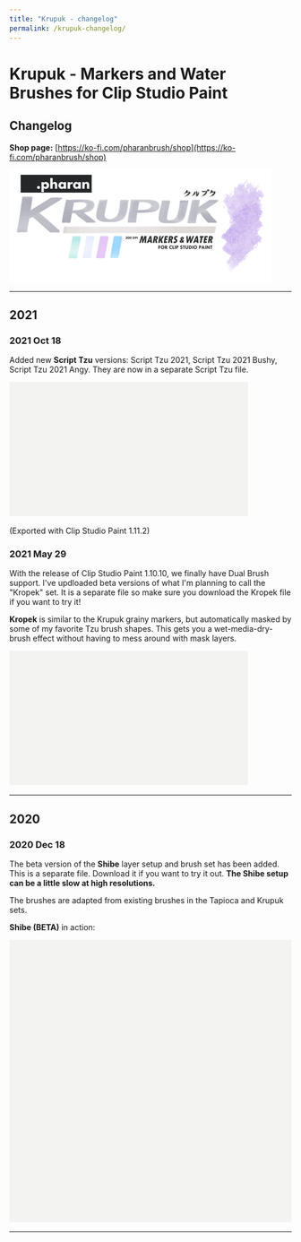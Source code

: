 ```yaml
---
title: "Krupuk - changelog"
permalink: /krupuk-changelog/
---
```


# Krupuk - Markers and Water Brushes for Clip Studio Paint
## Changelog

**Shop page:** [https://ko-fi.com/pharanbrush/shop](https://ko-fi.com/pharanbrush/shop)

![](img/krupuk/krupuk-sidebar-banner.png)

---
## 2021

### 2021 Oct 18

Added new **Script Tzu** versions: Script Tzu 2021, Script Tzu 2021 Bushy, Script Tzu 2021 Angy. They are now in a separate Script Tzu file.

![](img/krupuk/krupuk-script-tzu.gif)

(Exported with Clip Studio Paint 1.11.2)

### 2021 May 29

With the release of Clip Studio Paint 1.10.10, we finally have Dual Brush support. I've updloaded beta versions of what I'm planning to call the "Kropek" set. It is a separate file so make sure you download the Kropek file if you want to try it!

**Kropek** is similar to the Krupuk grainy markers, but automatically masked by some of my favorite Tzu brush shapes. This gets you a wet-media-dry-brush effect without having to mess around with mask layers.

![](img/krupuk/krupuk-kropek.gif)

---
## 2020
### 2020 Dec 18

The beta version of the **Shibe** layer setup and brush set has been added. This is a separate file. Download it if you want to try it out. **The Shibe setup can be a little slow at high resolutions.**

The brushes are adapted from existing brushes in the Tapioca and Krupuk sets.

**Shibe (BETA)** in action:

![](img/krupuk/krupuk-shibe.gif)

---
